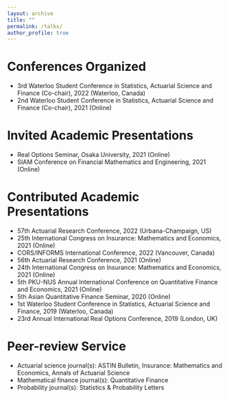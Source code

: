 ```yaml
---
layout: archive
title: ""
permalink: /talks/
author_profile: true
---
```


# Conferences Organized
* 3rd Waterloo Student Conference in Statistics, Actuarial Science and Finance (Co-chair), 2022 (Waterloo, Canada)
* 2nd Waterloo Student Conference in Statistics, Actuarial Science and Finance (Co-chair), 2021 (Online)

# Invited Academic Presentations
* Real Options Seminar, Osaka University, 2021 (Online)
* SIAM Conference on Financial Mathematics and Engineering, 2021 (Online)

# Contributed Academic Presentations
* 57th Actuarial Research Conference, 2022 (Urbana-Champaign, US)
* 25th International Congress on Insurance: Mathematics and Economics, 2021 (Online)
* CORS/INFORMS International Conference, 2022 (Vancouver, Canada)
* 56th Actuarial Research Conference, 2021 (Online)
* 24th International Congress on Insurance: Mathematics and Economics, 2021 (Online)
* 5th PKU-NUS Annual International Conference on Quantitative Finance and Economics, 2021 (Online)
* 5th Asian Quantitative Finance Seminar, 2020 (Online)
* 1st Waterloo Student Conference in Statistics, Actuarial Science and Finance, 2019 (Waterloo, Canada)
* 23rd Annual International Real Options Conference, 2019 (London, UK)

# Peer-review Service
* Actuarial science journal(s): ASTIN Bulletin, Insurance: Mathematics and Economics, Annals of Actuarial Science
* Mathematical finance journal(s): Quantitative Finance
* Probability journal(s): Statistics & Probability Letters
